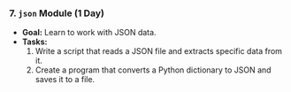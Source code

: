 ### 7. **`json` Module (1 Day)**

- **Goal:** Learn to work with JSON data.
- **Tasks:**
  1. Write a script that reads a JSON file and extracts specific data from it.
  2. Create a program that converts a Python dictionary to JSON and saves it to a file.